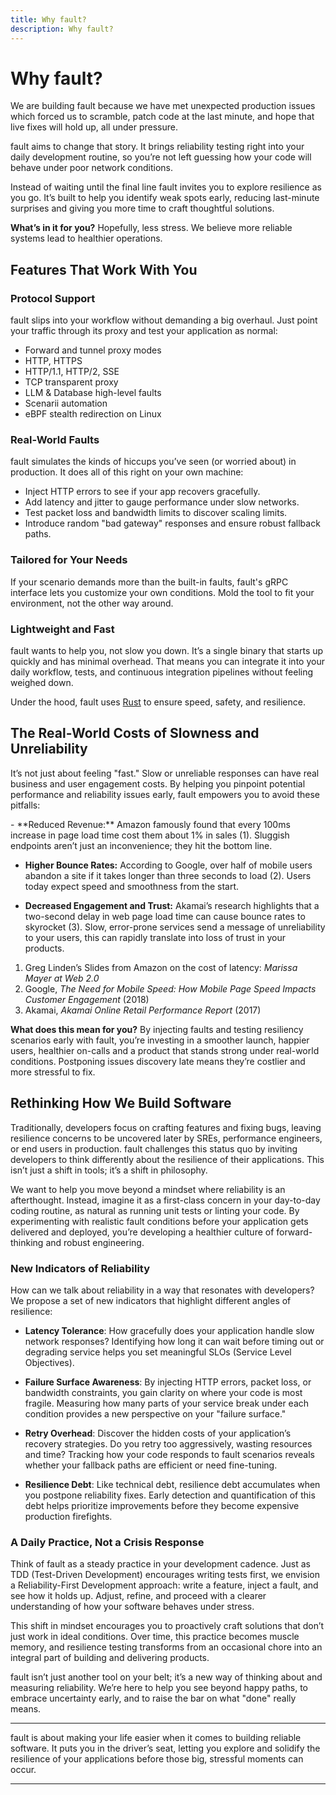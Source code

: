 ```yaml
---
title: Why fault?
description: Why fault?
---
```


# Why <span class="f">fault</span>?

We are building <span class="f">fault</span> because we have met unexpected production
issues which forced us to scramble, patch code at the last minute, and hope
that live fixes will hold up, all under pressure.

<span class="f">fault</span> aims to change that story. It brings reliability testing right
into your daily development routine, so you’re not left guessing how your code
will behave under poor network conditions.

Instead of waiting until the final line <span class="f">fault</span> invites you to explore resilience
as you go. It’s built to help you identify weak spots early, reducing last-minute
surprises and giving you more time to craft thoughtful solutions.

**What’s in it for you?** Hopefully, less stress. We believe more reliable
systems lead to healthier operations.

## Features That Work With You

### Protocol Support

<span class="f">fault</span> slips into your workflow without demanding a big overhaul. Just point your
traffic through its proxy and test your application as normal:

- Forward and tunnel proxy modes
- HTTP, HTTPS
- HTTP/1.1, HTTP/2, SSE
- TCP transparent proxy
- LLM & Database high-level faults
- Scenarii automation
- eBPF stealth redirection on Linux

### Real-World Faults

<span class="f">fault</span> simulates the kinds of hiccups you’ve seen (or worried about) in
production. It does all of this right on your own machine:

- Inject HTTP errors to see if your app recovers gracefully.
- Add latency and jitter to gauge performance under slow networks.
- Test packet loss and bandwidth limits to discover scaling limits.
- Introduce random "bad gateway" responses and ensure robust fallback paths.

### Tailored for Your Needs

If your scenario demands more than the built-in faults, <span class="f">fault</span>'s gRPC interface
lets you customize your own conditions. Mold the tool to fit your environment,
not the other way around.

### Lightweight and Fast

<span class="f">fault</span> wants to help you, not slow you down. It’s a single binary that starts up
quickly and has minimal overhead. That means you can integrate it into your
daily workflow, tests, and continuous integration pipelines without feeling
weighed down.

Under the hood, <span class="f">fault</span> uses [Rust](https://www.rust-lang.org/) to ensure speed,
safety, and resilience.

## The Real-World Costs of Slowness and Unreliability

It’s not just about feeling "fast." Slow or unreliable responses can have real
business and user engagement costs. By
helping you pinpoint potential performance and reliability issues early, <span class="f">fault</span>
empowers you to avoid these pitfalls:

<div class="annotate" markdown>
- **Reduced Revenue:** Amazon famously found that every 100ms increase in page
  load time cost them about 1% in sales (1). Sluggish endpoints aren’t just an
  inconvenience; they hit the bottom line.

- **Higher Bounce Rates:** According to Google, over half of mobile users abandon
  a site if it takes longer than three seconds to load (2). Users today expect speed
  and smoothness from the start.
  
- **Decreased Engagement and Trust:** Akamai’s research highlights that a two-second
  delay in web page load time can cause bounce rates to skyrocket (3). Slow, error-prone
  services send a message of unreliability to your users, this can rapidly
  translate into loss of trust in your products.
</div>

1. Greg Linden’s Slides from Amazon on the cost of latency: *Marissa Mayer at Web 2.0*  
2. Google, *The Need for Mobile Speed: How Mobile Page Speed Impacts Customer Engagement* (2018)  
3. Akamai, *Akamai Online Retail Performance Report* (2017)

**What does this mean for you?** By injecting faults and testing
resiliency scenarios early with <span class="f">fault</span>, you’re investing in a smoother launch,
happier users, healthier on-calls and a product that stands strong under
real-world conditions. Postponing issues discovery late means they’re
costlier and more stressful to fix.

## Rethinking How We Build Software

Traditionally, developers focus on crafting features and fixing bugs, leaving
resilience concerns to be uncovered later by SREs, performance engineers, or end
users in production. <span class="f">fault</span> challenges this status quo by inviting developers to
think differently about the resilience of their applications. This isn’t just a
shift in tools; it’s a shift in philosophy.

We want to help you move beyond a mindset where reliability is an afterthought.
Instead, imagine it as a first-class concern in your day-to-day coding routine,
as natural as running unit tests or linting your code. By experimenting with
realistic fault conditions before your application gets delivered and deployed,
you’re developing a healthier culture of forward-thinking and robust engineering.

### New Indicators of Reliability

How can we talk about reliability in a way that resonates with developers? We
propose a set of new indicators that highlight different angles of resilience:

- **Latency Tolerance**: How gracefully does your application handle slow
  network responses? Identifying how long it can wait before timing out or
  degrading service helps you set meaningful SLOs (Service Level Objectives).

- **Failure Surface Awareness**: By injecting HTTP errors, packet loss, or
  bandwidth constraints, you gain clarity on where your code is most fragile.
  Measuring how many parts of your service break under each condition provides
  a new perspective on your "failure surface."

- **Retry Overhead**: Discover the hidden costs of your application’s recovery
  strategies. Do you retry too aggressively, wasting resources and time?
  Tracking how your code responds to fault scenarios reveals whether your
  fallback paths are efficient or need fine-tuning.

- **Resilience Debt**: Like technical debt, resilience debt accumulates when you
  postpone reliability fixes. Early detection and quantification of this debt
  helps prioritize improvements before they become expensive production
  firefights.

### A Daily Practice, Not a Crisis Response

Think of <span class="f">fault</span> as a steady practice in your development cadence. Just as TDD
(Test-Driven Development) encourages writing tests first, we envision a
Reliability-First Development approach: write a feature, inject a fault, and see
how it holds up. Adjust, refine, and proceed with a clearer understanding of how
your software behaves under stress.

This shift in mindset encourages you to proactively craft solutions that don’t
just work in ideal conditions. Over time, this practice becomes muscle memory,
and resilience testing transforms from an occasional chore into an integral part
of building and delivering products.

<span class="f">fault</span> isn’t just another tool on your belt; it’s a new way of thinking about and
measuring reliability. We’re here to help you see beyond happy paths, to embrace
uncertainty early, and to raise the bar on what "done" really means.


---

<span class="f">fault</span> is about making your life easier when it comes to building reliable
software. It puts you in the driver’s seat, letting you explore and solidify the
resilience of your applications before those big, stressful moments can occur.

---
